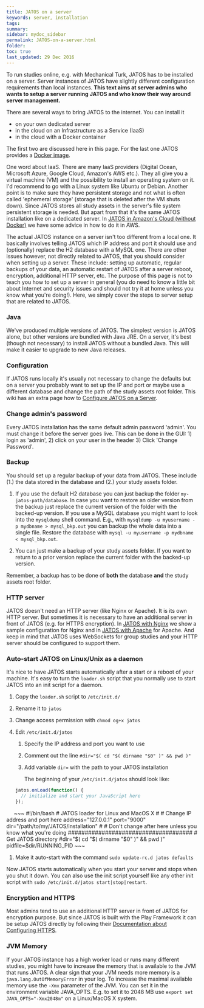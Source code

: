 ```yaml
---
title: JATOS on a server
keywords: server, installation
tags:
summary:
sidebar: mydoc_sidebar
permalink: JATOS-on-a-server.html
folder:
toc: true
last_updated: 29 Dec 2016
---
```


To run studies online, e.g. with Mechanical Turk, JATOS has to be installed on a server. Server instances of JATOS have slightly different configuration requirements than local instances. **This text aims at server admins who wants to setup a server running JATOS and who know their way around server management.**

There are several ways to bring JATOS to the internet. You can install it

* on your own dedicated server
* in the cloud on an Infrastructure as a Service (IaaS)
* in the cloud with a Docker container

The first two are discussed here in this page. For the last one JATOS provides a [Docker image](Install-JATOS-via-Docker.html).

One word about IaaS. There are many IaaS providers (Digital Ocean, Microsoft Azure, Google Cloud, Amazon's AWS etc.). They all give you a virtual machine (VM) and the possibility to install an operating system on it. I'd recommend to go with a Linux system like Ubuntu or Debian. Another point is to make sure they have persistent storage and not what is often called 'ephemeral storage' (storage that is deleted after the VM shuts down). Since JATOS stores all study assets in the server's file system persistent storage is needed. But apart from that it's the same JATOS installation like on a dedicated server. In [JATOS in Amazon's Cloud (without Docker)](JATOS-in-Amazons-Cloud-without-Docker.html) we have some advice in how to do it in AWS. 

The actual JATOS instance on a server isn't too different from a local one. It basically involves telling JATOS which IP address and port it should use and (optionally) replace the H2 database with a MySQL one. There are other issues however, not directly related to JATOS, that you should consider when setting up a server. These include: setting up automatic, regular backups of your data, an automatic restart of JATOS after a server reboot, encryption, additional HTTP server, etc. The purpose of this page is not to teach you how to set up a server in general (you do need to know a little bit about Internet and security issues and should not try it at home unless you know what you're doing!). Here, we simply cover the steps to server setup that are related to JATOS. 

### Java
We've produced multiple versions of JATOS. The simplest version is JATOS alone, but other versions are bundled with Java JRE. On a server, it's best (though not necessary) to install JATOS without a bundled Java. This will make it easier to upgrade to new Java releases.

### Configuration
If JATOS runs locally it's usually not necessary to change the defaults but on a server you probably want to set up the IP and port or maybe use a different database and change the path of the study assets root folder. This wiki has an extra page how to [Configure JATOS on a Server](Configure-JATOS-on-a-Server.html).

### Change admin's password
Every JATOS installation has the same default admin password 'admin'. You must change it before the server goes live. This can be done in the GUI: 1) login as 'admin', 2) click on your user in the header 3) Click 'Change Password'. 

### Backup
You should set up a regular backup of your data from JATOS. These include (1.) the data stored in the database and (2.) your study assets folder.

1. If you use the default H2 database you can just backup the folder `my-jatos-path/database`. In case you want to restore an older version from the backup just replace the current version of the folder with the backed-up version. If you use a MySQL database you might want to look into the `mysqldump` shell command. E.g., with `mysqldump -u myusername -p mydbname > mysql_bkp.out` you can backup the whole data into a single file. Restore the database with `mysql -u myusername -p mydbname < mysql_bkp.out`.

1. You can just make a backup of your study assets folder. If you want to return to a prior version replace the current folder with the backed-up version.

Remember, a backup has to be done of **both** the database **and** the study assets root folder.

### HTTP server
JATOS doesn't need an HTTP server (like Nginx or Apache). It is its own HTTP server. But sometimes it is necessary to have an additional server in front of JATOS (e.g. for HTTPS encryption). In [JATOS with Nginx](JATOS-with-Nginx.html) we show a sample configuration for Nginx and in [JATOS with Apache](JATOS-with-Apache.html) for Apache. And keep in mind that JATOS uses WebSockets for group studies and your HTTP server should be configured to support them.

### Auto-start JATOS on Linux/Unix as a daemon

It's nice to have JATOS starts automatically after a start or a reboot of your machine. It's easy to turn the `loader.sh` script that you normally use to start JATOS into an init script for a daemon.

1. Copy the `loader.sh` script to `/etc/init.d/`
1. Rename it to `jatos`
1. Change access permission with `chmod og+x jatos`
1. Edit `/etc/init.d/jatos`
   1. Specify the IP address and port you want to use
   1. Comment out the line `#dir="$( cd "$( dirname "$0" )" && pwd )"`
   1. Add variable `dir=` with the path to your JATOS installation

      The beginning of your `/etc/init.d/jatos` should look like:
  
   ~~~ javascript
   jatos.onLoad(function() {
     // initialize and start your JavaScript here 
   });
   ~~~
  
      ~~~ 
      #!/bin/bash
      # JATOS loader for Linux and MacOS X
      #
      # Change IP address and port here
      address="127.0.0.1"
      port="9000"
      dir="/path/to/my/JATOS/installation"
      #
      # Don't change after here unless you know what you're doing
      #####################################
      # Get JATOS directory
      #dir="$( cd "$( dirname "$0" )" && pwd )"
      pidfile=$dir/RUNNING_PID
      ~~~
  
1. Make it auto-start with the command `sudo update-rc.d jatos defaults`

Now JATOS starts automatically when you start your server and stops when you shut it down. You can also use the init script yourself like any other init script with `sudo /etc/init.d/jatos start|stop|restart`.

### Encryption and HTTPS
Most admins tend to use an additional HTTP server in front of JATOS for encryption purpose. But since JATOS is built with the Play Framework it can be setup JATOS directly by following their [Documentation about Configuring HTTPS](https://www.playframework.com/documentation/2.4.x/ConfiguringHttps).

### JVM Memory
If your JATOS instance has a high worker load or runs many different studies, you might have to increase the memory that is available to the JVM that runs JATOS. A clear sign that your JVM needs more memory is a `java.lang.OutOfMemoryError` in your log. To increase the maximal available memory use the `-Xmx` parameter of the JVM. You can set it in the environment variable JAVA_OPTS. E.g. to set it to 2048 MB use `export set JAVA_OPTS="-Xmx2048m"` on a Linux/MacOS X system.
